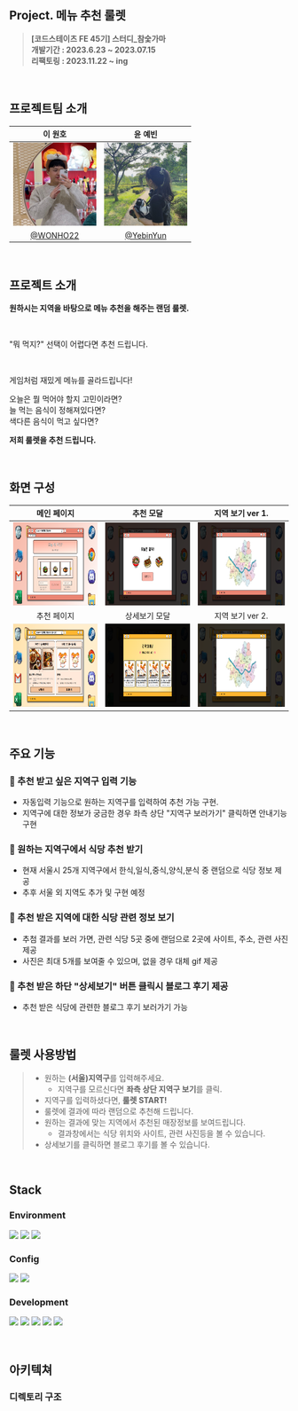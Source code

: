 <br>

## **Project. 메뉴 추천 룰렛**

> **[코드스테이츠 FE 45기] 스터디\_참숯가마**\
> **개발기간 : 2023.6.23 ~ 2023.07.15**\
> **리팩토링 : 2023.11.22 ~ ing**

<br>

## 프로젝트팀 소개

| <center>이 원호</center>                                           | <center>윤 예빈</center>                                           |
| ------------------------------------------------------------------ | ------------------------------------------------------------------ |
| <img width="150px" height="150px" src = "public\images\Wonho.png"> | <img width="150px" height="150px" src = "public\images\Yebin.jpg"> |
| <center>[@WONHO22](https://github.com/W0N-H0)</center>             | <center>[@YebinYun](https://github.com/YebinYun)</center>          |

<br>

## 프로젝트 소개

**원하시는 지역을 바탕으로 메뉴 추천을 해주는 랜덤 룰렛.**

<br>

"뭐 먹지?" 선택이 어렵다면 추천 드립니다.

<br>

게임처럼 재밌게 메뉴를 골라드립니다!

오늘은 뭘 먹어야 할지 고민이라면?<br>
늘 먹는 음식이 정해져있다면?<br>
색다른 음식이 먹고 싶다면?<br>

**저희 룰렛을 추천 드립니다.**

<br>

## 화면 구성

| <center>메인 페이지</center>                                               | <center>추천 모달</center>                                             | <center>지역 보기 ver 1.</center>                                          |
| -------------------------------------------------------------------------- | ---------------------------------------------------------------------- | -------------------------------------------------------------------------- |
| <img width="300px" height="150px" src = "public\images\Main.png">          | <img width="300px" height="150px" src = "public\images\MainModal.png"> | <img width="300px" height="150px" src = "public\images\MapModalFirst.png"> |
| <center>추천 페이지</center>                                               | <center>상세보기 모달</center>                                         | <center>지역 보기 ver 2.</center>                                          |
| <img width="300px" height="150px" src = "public\images\Recomandation.png"> | <img width="300px" height="150px" src = "public\images\BlogModal.png"> | <img width="300px" height="150px" src = "public\images\MapModalSec.png">   |

<br>

## 주요 기능

### 🍚 추천 받고 싶은 지역구 입력 기능

- 자동입력 기능으로 원하는 지역구를 입력하여 추천 가능 구현.
- 지역구에 대한 정보가 궁금한 경우 좌측 상단 "지역구 보러가기" 클릭하면 안내기능 구현

### 🍚 원하는 지역구에서 식당 추천 받기

- 현재 서울시 25개 지역구에서 한식,일식,중식,양식,분식 중 랜덤으로 식당 정보 제공
- 추후 서울 외 지역도 추가 및 구현 예정

### 🍚 추천 받은 지역에 대한 식당 관련 정보 보기

- 추첨 결과를 보러 가면, 관련 식당 5곳 중에 랜덤으로 2곳에 사이트, 주소, 관련 사진 제공
- 사진은 최대 5개를 보여줄 수 있으며, 없을 경우 대체 gif 제공

### 🍚 추천 받은 하단 "상세보기" 버튼 클릭시 블로그 후기 제공

- 추천 받은 식당에 관련한 블로그 후기 보러가기 가능

<br>

## 룰렛 사용방법

> - 원하는 **(서울)지역구**를 입력해주세요.
>   - 지역구를 모르신다면 **좌측 상단 지역구 보기**를 클릭.
> - 지역구를 입력하셨다면, **룰렛 START!**
> - 룰렛에 결과에 따라 랜덤으로 추천해 드립니다.
> - 원하는 결과에 맞는 지역에서 추천된 매장정보를 보여드립니다.
>   - 결과창에서는 식당 위치와 사이트, 관련 사진등을 볼 수 있습니다.
> - 상세보기를 클릭하면 블로그 후기를 볼 수 있습니다.

<br>

## **Stack**

### **Environment**

<img src="https://img.shields.io/badge/visual studio code-007ACC?style=flat&logo=visualstudiocode&logoColor=white"/> <img src="https://img.shields.io/badge/git-F05032?style=flat&logo=git&logoColor=white"/> <img src="https://img.shields.io/badge/git hub-181717?style=flat&logo=github&logoColor=white"/>

### **Config**

<img src="https://img.shields.io/badge/npm-CB3837?style=flat&logo=npm&logoColor=white"/> <img src="https://img.shields.io/badge/naver-03C75A?style=flat&logo=npm&logoColor=white"/>

### **Development**

<img src="https://img.shields.io/badge/JavaScript-F7DF1E?style=flat&logo=JavaScript&logoColor=white"/> <img src="https://img.shields.io/badge/react-61DAFB?style=flat&logo=react&logoColor=white"/> <img src="https://img.shields.io/badge/styled components-DB7093?style=flat&logo=styledcomponents&logoColor=white"/> <img src="https://img.shields.io/badge/react router-CA4245?style=flat&logo=reactrouter&logoColor=white"/> <img src="https://img.shields.io/badge/axios-5A29E4?style=flat&logo=axios&logoColor=white"/>

<br>

## 아키텍쳐

### 디렉토리 구조

<br>
